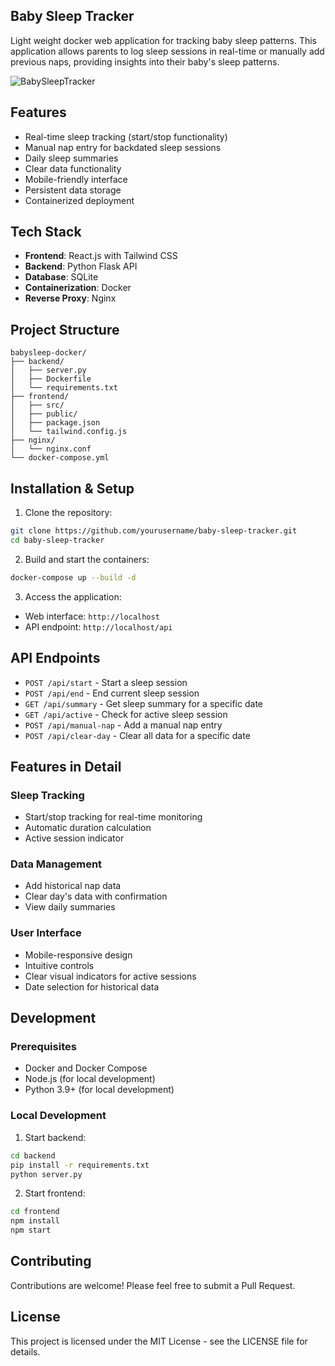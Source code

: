 ## Baby Sleep Tracker

Light weight docker web application for tracking baby sleep patterns. This application allows parents to log sleep sessions in real-time or manually add previous naps, providing insights into their baby's sleep patterns.

![BabySleepTracker](https://github.com/user-attachments/assets/6cc47826-b0c7-4c71-902b-2533f69d8439)


## Features

- Real-time sleep tracking (start/stop functionality)
- Manual nap entry for backdated sleep sessions
- Daily sleep summaries
- Clear data functionality
- Mobile-friendly interface
- Persistent data storage
- Containerized deployment

## Tech Stack

- **Frontend**: React.js with Tailwind CSS
- **Backend**: Python Flask API
- **Database**: SQLite
- **Containerization**: Docker
- **Reverse Proxy**: Nginx

## Project Structure

```
babysleep-docker/
├── backend/
│   ├── server.py
│   ├── Dockerfile
│   └── requirements.txt
├── frontend/
│   ├── src/
│   ├── public/
│   ├── package.json
│   └── tailwind.config.js
├── nginx/
│   └── nginx.conf
└── docker-compose.yml
```

## Installation & Setup

1. Clone the repository:
```bash
git clone https://github.com/yourusername/baby-sleep-tracker.git
cd baby-sleep-tracker
```

2. Build and start the containers:
```bash
docker-compose up --build -d
```

3. Access the application:
- Web interface: `http://localhost`
- API endpoint: `http://localhost/api`

## API Endpoints

- `POST /api/start` - Start a sleep session
- `POST /api/end` - End current sleep session
- `GET /api/summary` - Get sleep summary for a specific date
- `GET /api/active` - Check for active sleep session
- `POST /api/manual-nap` - Add a manual nap entry
- `POST /api/clear-day` - Clear all data for a specific date

## Features in Detail

### Sleep Tracking
- Start/stop tracking for real-time monitoring
- Automatic duration calculation
- Active session indicator

### Data Management
- Add historical nap data
- Clear day's data with confirmation
- View daily summaries

### User Interface
- Mobile-responsive design
- Intuitive controls
- Clear visual indicators for active sessions
- Date selection for historical data

## Development

### Prerequisites
- Docker and Docker Compose
- Node.js (for local development)
- Python 3.9+ (for local development)

### Local Development
1. Start backend:
```bash
cd backend
pip install -r requirements.txt
python server.py
```

2. Start frontend:
```bash
cd frontend
npm install
npm start
```

## Contributing

Contributions are welcome! Please feel free to submit a Pull Request.

## License

This project is licensed under the MIT License - see the LICENSE file for details.

